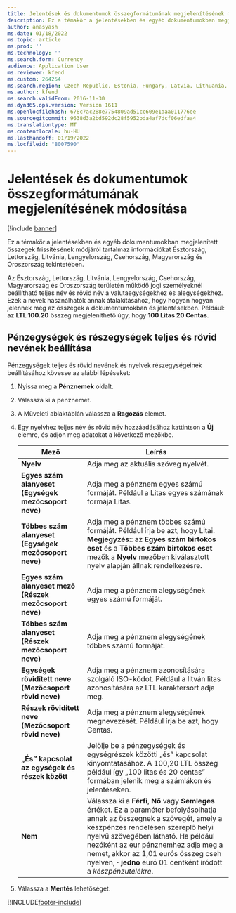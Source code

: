 ```yaml
---
title: Jelentések és dokumentumok összegformátumának megjelenítésének módosítása
description: Ez a témakör a jelentésekben és egyéb dokumentumokban megjelenített összegek frissítésének módjáról tartalmaz információkat Észtország, Lettország, Litvánia, Lengyelország, Csehország, Magyarország és Oroszország tekintetében.
author: anasyash
ms.date: 01/18/2022
ms.topic: article
ms.prod: ''
ms.technology: ''
ms.search.form: Currency
audience: Application User
ms.reviewer: kfend
ms.custom: 264254
ms.search.region: Czech Republic, Estonia, Hungary, Latvia, Lithuania, Poland, Russia
ms.author: kfend
ms.search.validFrom: 2016-11-30
ms.dyn365.ops.version: Version 1611
ms.openlocfilehash: 678c7ac288e7754809ad51cc609e1aaa011776ee
ms.sourcegitcommit: 9638d3a2bd592dc28f5952bda4af7dcf06edfaa4
ms.translationtype: MT
ms.contentlocale: hu-HU
ms.lasthandoff: 01/19/2022
ms.locfileid: "8007590"
---
```

# <a name="update-how-amounts-are-displayed-on-reports-and-documents"></a>Jelentések és dokumentumok összegformátumának megjelenítésének módosítása

[!include [banner](../includes/banner.md)]

Ez a témakör a jelentésekben és egyéb dokumentumokban megjelenített összegek frissítésének módjáról tartalmaz információkat Észtország, Lettország, Litvánia, Lengyelország, Csehország, Magyarország és Oroszország tekintetében.

Az Észtország, Lettország, Litvánia, Lengyelország, Csehország, Magyarország és Oroszország területén működő jogi személyeknél beállítható teljes név és rövid név a valutaegységekhez és alegységekhez. Ezek a nevek használhatók annak átalakításához, hogy hogyan hogyan jelennek meg az összegek a dokumentumokban és jelentésekben. Például: az **LTL 100.20** összeg megjeleníthető úgy, hogy **100 Litas 20 Centas**.

## <a name="set-up-full-and-short-names-for-currency-units-and-subunits"></a>Pénzegységek és részegységek teljes és rövid nevének beállítása
Pénzegységek teljes és rövid nevének és nyelvek részegységeinek beállításához kövesse az alábbi lépéseket:

1. Nyissa meg a **Pénznemek** oldalt.
2. Válassza ki a pénznemet.
3. A Műveleti ablaktáblán válassza a **Ragozás** elemet.
4. Egy nyelvhez teljes név és rövid név hozzáadásához kattintson a **Új** elemre, és adjon meg adatokat a következő mezőkbe.

   |             Mező                                                           |                        Leírás                                                                                                                                                                                                                                                |
   |------------------------------------------------------------------------|------------------------------------------------------------------------------------------------------------------------------------------------------------------------------------------------------------------------------------------------------------------------|
   |                       <strong>Nyelv</strong>                        |                                                                                                               Adja meg az aktuális szöveg nyelvét.                                                                                                                |
   |    <strong>Egyes szám alanyeset (Egységek mezőcsoport neve)</strong>    |                                                                                       Adja meg a pénznem egyes számú formáját. Például a Litas egyes számának formája Litas.                                                                                       |
   |     <strong>Többes szám alanyeset (Egységek mezőcsoport neve)</strong>     | Adja meg a pénznem többes számú formáját. Például írja be azt, hogy Litai. <strong>Megjegyzés:</strong>: az <strong>Egyes szám birtokos eset</strong> és a <strong>Többes szám birtokos eset</strong> mezők a <strong>Nyelv</strong> mezőben kiválasztott nyelv alapján állnak rendelkezésre. |
   | <strong>Egyes szám alanyeset mező (Részek mezőcsoport neve)</strong> |                                                                                                        Adja meg a pénznem alegységének egyes számú formáját.                                                                                                         |
   |     <strong>Többes szám alanyeset (Részek mezőcsoport neve)</strong>     |                                                                                                         Adja meg a pénznem alegységének többes számú formáját.                                                                                                          |
   |    <strong>Egységek rövidített neve (Mezőcsoport rövid neve)</strong>    |                                                                                         Adja meg a pénznem azonosítására szolgáló ISO-kódot. Például a litván litas azonosítására az LTL karaktersort adja meg.                                                                                         |
   |   <strong>Részek rövidített neve (Mezőcsoport rövid neve)</strong>    |                                                                                               Adja meg a pénznem alegységének megnevezését. Például írja be azt, hogy Centas.                                                                                               |
   |       <strong>„És” kapcsolat az egységek és részek között</strong>       |                                     Jelölje be a pénzegységek és egységrészek közötti „és” kapcsolat kinyomtatásához. A 100,20 LTL összeg például így „100 litas és 20 centas” formában jelenik meg a számlákon és jelentéseken.                                      |
   |       <strong>Nem</strong>       |  Válassza ki a **Férfi**, **Nő** vagy **Semleges** értéket. Ez a paraméter befolyásolhatja annak az összegnek a szövegét, amely a készpénzes rendelésen szereplő helyi nyelvű szövegében látható. Ha például nezóként az eur pénznemhez adja meg a nemet, akkor az 1,01 eurós összeg cseh nyelven, **·** **jedno** euró 01 centként íródott a *készpénzutelékre*.  |

5. Válassza a **Mentés** lehetőséget.



[!INCLUDE[footer-include](../../includes/footer-banner.md)]
